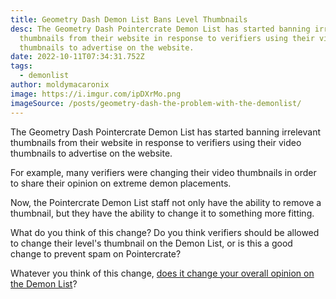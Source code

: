```yaml
---
title: Geometry Dash Demon List Bans Level Thumbnails
desc: The Geometry Dash Pointercrate Demon List has started banning irrelevant
  thumbnails from their website in response to verifiers using their video
  thumbnails to advertise on the website.
date: 2022-10-11T07:34:31.752Z
tags:
  - demonlist
author: moldymacaronix
image: https://i.imgur.com/ipDXrMo.png
imageSource: /posts/geometry-dash-the-problem-with-the-demonlist/
---
```

The Geometry Dash Pointercrate Demon List has started banning irrelevant thumbnails from their website in response to verifiers using their video thumbnails to advertise on the website.

For example, many verifiers were changing their video thumbnails in order to share their opinion on extreme demon placements.

<!-- ![Abuse of thumbnails on Pointercrate](https://pbs.twimg.com/media/FejvczdX0AMV2CX?format=png&name=900x900) -->

Now, the Pointercrate Demon List staff not only have the ability to remove a thumbnail, but they have the ability to change it to something more fitting.

What do you think of this change? Do you think verifiers should be allowed to change their level's thumbnail on the Demon List, or is this a good change to prevent spam on Pointercrate?

Whatever you think of this change, [does it change your overall opinion on the Demon List](/posts/geometry-dash-the-problem-with-the-demonlist/)?